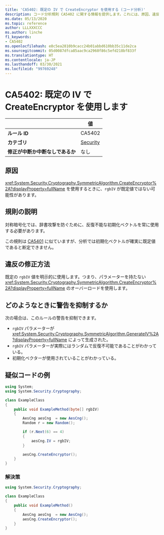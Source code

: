 ```yaml
---
title: 'CA5402: 既定の IV で CreateEncryptor を使用する (コード分析)'
description: コード分析規則 CA5402 に関する情報を提供します。これには、原因、違反の修正方法、およびそれを抑制するタイミングなどが含まれます。
ms.date: 05/13/2020
ms.topic: reference
author: LLLXXXCCC
ms.author: linche
f1_keywords:
- CA5402
ms.openlocfilehash: e8c5ea2810b9cacc24b01abbd610bb35c11de2ca
ms.sourcegitcommit: 05d0087dfca85aac9ca2960f86c5efd218bf833f
ms.translationtype: HT
ms.contentlocale: ja-JP
ms.lasthandoff: 03/30/2021
ms.locfileid: "99769248"
---
```

# <a name="ca5402-use-createencryptor-with-the-default-iv"></a>CA5402: 既定の IV で CreateEncryptor を使用します

| | 値 |
|-|-|
| **ルール ID** |CA5402|
| **カテゴリ** |[Security](security-warnings.md)|
| **修正が中断か中断なしであるか** |なし|

## <a name="cause"></a>原因

<xref:System.Security.Cryptography.SymmetricAlgorithm.CreateEncryptor%2A?displayProperty=fullName> を使用するときに、`rgbIV` が既定値ではない可能性があります。

## <a name="rule-description"></a>規則の説明

対称暗号化では、辞書攻撃を防ぐために、反復不能な初期化ベクトルを常に使用する必要があります。

この規則は [CA5401](ca5401.md) に似ていますが、分析では初期化ベクトルが確実に既定値であると断定できません。

## <a name="how-to-fix-violations"></a>違反の修正方法

既定の `rgbIV` 値を明示的に使用します。つまり、パラメーターを持たない <xref:System.Security.Cryptography.SymmetricAlgorithm.CreateEncryptor%2A?displayProperty=fullName> のオーバーロードを使用します。

## <a name="when-to-suppress-warnings"></a>どのようなときに警告を抑制するか

次の場合は、このルールの警告を抑制できます。

- `rgbIV` パラメーターが <xref:System.Security.Cryptography.SymmetricAlgorithm.GenerateIV%2A?displayProperty=fullName> によって生成された。
- `rgbIV` パラメーターが実際にはランダムで反復不可能であることがわかっている。
- 初期化ベクターが使用されていることがわかっている。

## <a name="pseudo-code-examples"></a>疑似コードの例

```csharp
using System;
using System.Security.Cryptography;

class ExampleClass
{
    public void ExampleMethod(byte[] rgbIV)
    {
        AesCng aesCng  = new AesCng();
        Random r = new Random();

        if (r.Next(6) == 4)
        {
            aesCng.IV = rgbIV;
        }

        aesCng.CreateEncryptor();
    }
}
```

### <a name="solution"></a>解決策

```csharp
using System.Security.Cryptography;

class ExampleClass
{
    public void ExampleMethod()
    {
        AesCng aesCng  = new AesCng();
        aesCng.CreateEncryptor();
    }
}
```

